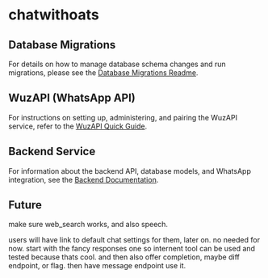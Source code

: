 # chatwithoats

## Database Migrations

For details on how to manage database schema changes and run migrations, please see the [Database Migrations Readme](db/README.md).

## WuzAPI (WhatsApp API)

For instructions on setting up, administering, and pairing the WuzAPI service, refer to the [WuzAPI Quick Guide](wuzapi/README.md).

## Backend Service

For information about the backend API, database models, and WhatsApp integration, see the [Backend Documentation](backend/README.md).

## Future
make sure web_search works, and also speech. 

users will have link to default chat settings for them, later on. no needed for now.
start with the fancy responses one so internent tool can be used and tested because thats cool.
and then also offer completion, maybe diff endpoint, or flag. 
then have message endpoint use it.


